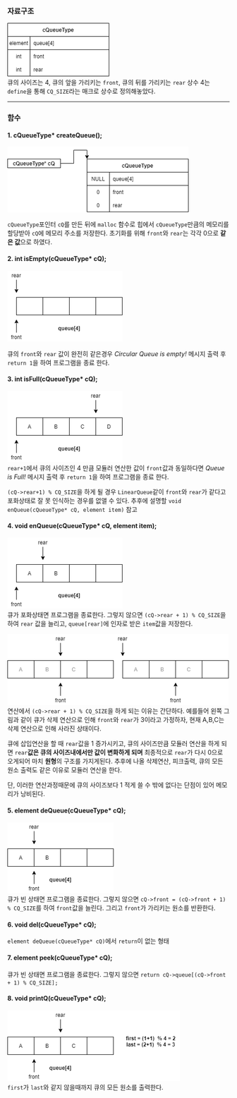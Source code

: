 ### 자료구조
![circlequeue](assets\circlequeue.png)<br/>
큐의 사이즈는 4, 큐의 앞을 가리키는 `front`, 큐의 뒤를 가리키는 `rear`
상수 4는 `define`을 통해 `CQ_SIZE`라는 매크로 상수로 정의해놓았다.

---

### 함수
#### 1. cQueueType* createQueue();
![circlequeue](assets\createQueue.png)<br/>

`cQueueType`포인터 `cQ`를 만든 뒤에 `malloc` 함수로 힙에서 `cQueueType`만큼의 메모리를 할당받아 `cQ`에 메모리 주소를 저장한다.
초기화를 위해 `front`와 `rear`는 각각 0으로 **같은 값**으로 하였다.

#### 2. int isEmpty(cQueueType* cQ);
![circlequeue](assets\isEmpty.png)<br/>

큐의 `front`와 `rear` 값이 완전히 같은경우 *Circular Queue is empty!*
메시지 출력 후 `return 1`을 하여 프로그램을 종료 한다.

#### 3. int isFull(cQueueType* cQ);
![circlequeue](assets\isFull.png)<br/>
`rear+1`에서 큐의 사이즈인 4 만큼 모듈러 연산한 값이 `front`값과 동일하다면 *Queue is Full!* 메시지 출력 후 `return 1`을 하여 프로그램을 종료 한다.

`(cQ->rear+1) % CQ_SIZE`을 하게 될 경우 `LinearQueue`같이 `front`와 `rear`가 같다고 포화상태로 잘 못 인식하는 경우를 없앨 수 있다. 추후에 설명할 `void enQueue(cQueueType* cQ, element item)` 참고

#### 4. void enQueue(cQueueType* cQ, element item);
![circlequeue](assets\enQueue.png)<br/>
큐가 포화상태면 프로그램을 종료한다.
그렇지 않으면 `(cQ->rear + 1) % CQ_SIZE`을 하여 `rear` 값을 늘리고, `queue[rear]`에 인자로 받은 `item`값을 저장한다.

![circlequeue](assets\Example.png)![circlequeue](assets\Example2.png)<br/>
연산에서 `(cQ->rear + 1) % CQ_SIZE`을 하게 되는 이유는 간단하다. 
예를들어 왼쪽 그림과 같이 큐가 삭제 연산으로 인해 `front`와 `rear`가 3이라고 가정하자, 현재 A,B,C는 삭제 연산으로 인해 사라진 상태이다.

큐에 삽입연산을 할 때 `rear`값을 1 증가시키고, 큐의 사이즈만큼 모듈러 연산을 하게 되면 `rear`**값은 큐의 사이즈내에서만 값이 변화하게 되며** 최종적으로 `rear`가 다시 0으로 오게되어 마치 **원형**의 구조를 가지게된다.
추후에 나올 삭제연산, 피크출력, 큐의 모든 원소 출력도 같은 이유로 모듈러 연산을 한다.

단, 이러한 연산과정때문에 큐의 사이즈보다 1 적게 쓸 수 밖에 없다는 단점이 있어 메모리가 낭비된다.

#### 5. element deQueue(cQueueType* cQ);
![circlequeue](assets\deQueue.png)<br/>
큐가 빈 상태면 프로그램을 종료한다.
그렇지 않으면 `cQ->front = (cQ->front + 1) % CQ_SIZE`를 하여 `front`값을 늘린다.
그리고 `front`가 가리키는 원소를 반환한다.

#### 6. void del(cQueueType* cQ);
`element deQueue(cQueueType* cQ)`에서 `return`이 없는 형태

#### 7. element peek(cQueueType* cQ);
큐가 빈 상태면 프로그램을 종료한다.
그렇지 않으면 `return cQ->queue[(cQ->front + 1) % CQ_SIZE];`

#### 8. void printQ(cQueueType* cQ);
![circlequeue](assets\printQ.png)<br/>
`first`가 `last`와 같지 않을때까지 큐의 모든 원소를 출력한다.
